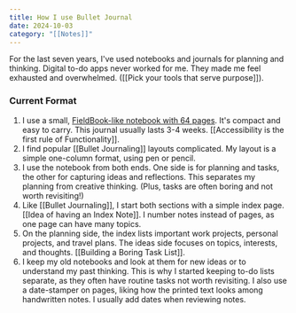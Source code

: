 ```yaml
---
title: How I use Bullet Journal
date: 2024-10-03
category: "[[Notes]]"
---
```

For the last seven years, I've used notebooks and journals for planning and thinking. Digital to-do apps never worked for me. They made me feel exhausted and overwhelmed. ([[Pick your tools that serve purpose]]). 

### Current Format
1. I use a small, [FieldBook-like notebook with 64 pages](https://amzn.to/3XYAaj8). It's compact and easy to carry. This journal usually lasts 3-4 weeks. [[Accessibility is the first rule of Functionality]].
2. I find popular [[Bullet Journaling]] layouts complicated. My layout is a simple one-column format, using pen or pencil.
3. I use the notebook from both ends. One side is for planning and tasks, the other for capturing ideas and reflections. This separates my planning from creative thinking. (Plus, tasks are often boring and not worth revisiting!)
4. Like [[Bullet Journaling]], I start both sections with a simple index page. [[Idea of having an Index Note]]. I number notes instead of pages, as one page can have many topics.
5. On the planning side, the index lists important work projects, personal projects, and travel plans. The ideas side focuses on topics, interests, and thoughts. [[Building a Boring Task List]].
6. I keep my old notebooks and look at them for new ideas or to understand my past thinking. This is why I started keeping to-do lists separate, as they often have routine tasks not worth revisiting. I also use a date-stamper on pages, liking how the printed text looks among handwritten notes. I usually add dates when reviewing notes.